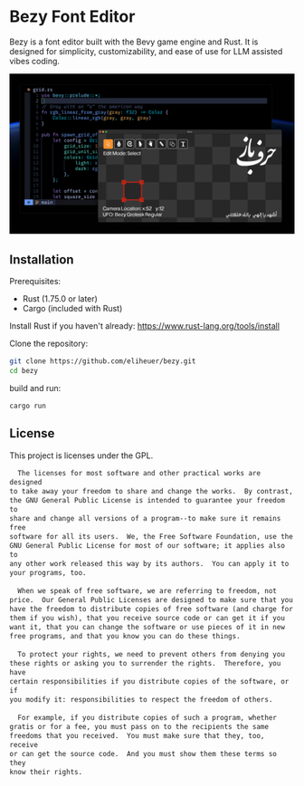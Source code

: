 # Bezy Font Editor

Bezy is a font editor built with the Bevy game engine and Rust. It is designed for simplicity, customizability, and ease of use for LLM assisted vibes coding. 

![Bezy Font Editor Screenshot](docs/images/bezy-screenshot-003.png)

## Installation


Prerequisites:
- Rust (1.75.0 or later)
- Cargo (included with Rust)

Install Rust if you haven't already: https://www.rust-lang.org/tools/install

Clone the repository:
```bash
git clone https://github.com/eliheuer/bezy.git
cd bezy
```

build and run:
```
cargo run
```

## License

This project is licenses under the GPL.

```
  The licenses for most software and other practical works are designed
to take away your freedom to share and change the works.  By contrast,
the GNU General Public License is intended to guarantee your freedom to
share and change all versions of a program--to make sure it remains free
software for all its users.  We, the Free Software Foundation, use the
GNU General Public License for most of our software; it applies also to
any other work released this way by its authors.  You can apply it to
your programs, too.

  When we speak of free software, we are referring to freedom, not
price.  Our General Public Licenses are designed to make sure that you
have the freedom to distribute copies of free software (and charge for
them if you wish), that you receive source code or can get it if you
want it, that you can change the software or use pieces of it in new
free programs, and that you know you can do these things.

  To protect your rights, we need to prevent others from denying you
these rights or asking you to surrender the rights.  Therefore, you have
certain responsibilities if you distribute copies of the software, or if
you modify it: responsibilities to respect the freedom of others.

  For example, if you distribute copies of such a program, whether
gratis or for a fee, you must pass on to the recipients the same
freedoms that you received.  You must make sure that they, too, receive
or can get the source code.  And you must show them these terms so they
know their rights.
```


